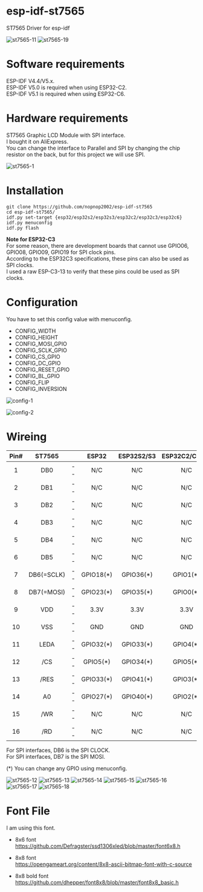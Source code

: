 # esp-idf-st7565
ST7565 Driver for esp-idf

![st7565-11](https://user-images.githubusercontent.com/6020549/93008588-62926800-f5b1-11ea-8752-fa042139acdc.JPG)
![st7565-19](https://user-images.githubusercontent.com/6020549/148663141-e12245a4-655c-47c5-9254-ceaaba13286c.JPG)

# Software requirements
ESP-IDF V4.4/V5.x.   
ESP-IDF V5.0 is required when using ESP32-C2.   
ESP-IDF V5.1 is required when using ESP32-C6.   

# Hardware requirements

ST7565 Graphic LCD Module with SPI interface.   
I bought it on AliExpress.   
You can change the interface to Parallel and SPI by changing the chip resistor on the back, but for this project we will use SPI.   

![st7565-1](https://user-images.githubusercontent.com/6020549/93008469-febb6f80-f5af-11ea-991e-e9d38df74b16.JPG)


# Installation

```
git clone https://github.com/nopnop2002/esp-idf-st7565
cd esp-idf-st7565/
idf.py set-target {esp32/esp32s2/esp32s3/esp32c2/esp32c3/esp32c6}
idf.py menuconfig
idf.py flash
```
__Note for ESP32-C3__   
For some reason, there are development boards that cannot use GPIO06, GPIO08, GPIO09, GPIO19 for SPI clock pins.   
According to the ESP32C3 specifications, these pins can also be used as SPI clocks.   
I used a raw ESP-C3-13 to verify that these pins could be used as SPI clocks.   

# Configuration   
You have to set this config value with menuconfig.   
- CONFIG_WIDTH   
- CONFIG_HEIGHT   
- CONFIG_MOSI_GPIO   
- CONFIG_SCLK_GPIO   
- CONFIG_CS_GPIO   
- CONFIG_DC_GPIO   
- CONFIG_RESET_GPIO   
- CONFIG_BL_GPIO   
- CONFIG_FLIP   
- CONFIG_INVERSION   

![config-1](https://user-images.githubusercontent.com/6020549/93008473-07ac4100-f5b0-11ea-940c-4bd7416f1ebf.jpg)

![config-2](https://user-images.githubusercontent.com/6020549/148663125-94faec59-7e82-46d9-977c-124310dd2e18.jpg)

# Wireing  

|Pin#|ST7565||ESP32|ESP32S2/S3|ESP32C2/C3/C6|
|:-:|:-:|:-:|:-:|:-:|:-:|
|1|DB0|--|N/C|N/C|N/C|
|2|DB1|--|N/C|N/C|N/C|
|3|DB2|--|N/C|N/C|N/C|
|4|DB3|--|N/C|N/C|N/C|
|5|DB4|--|N/C|N/C|N/C|
|6|DB5|--|N/C|N/C|N/C|
|7|DB6(=SCLK)|--|GPIO18(*)|GPIO36(*)|GPIO1(*)|
|8|DB7(=MOSI)|--|GPIO23(*)|GPIO35(*)|GPIO0(*)|
|9|VDD|--|3.3V|3.3V|3.3V|
|10|VSS|--|GND|GND|GND|
|11|LEDA|--|GPIO32(*)|GPIO33(*)|GPIO4(*)|
|12|/CS|--|GPIO5(*)|GPIO34(*)|GPIO5(*)|
|13|/RES|--|GPIO33(*)|GPIO41(*)|GPIO3(*)|
|14|A0|--|GPIO27(*)|GPIO40(*)|GPIO2(*)|
|15|/WR|--|N/C|N/C|N/C|
|16|/RD|--|N/C|N/C|N/C|

For SPI interfaces, DB6 is the SPI CLOCK.   
For SPI interfaces, DB7 is the SPI MOSI.   

(*) You can change any GPIO using menuconfig.   


![st7565-12](https://user-images.githubusercontent.com/6020549/93008589-63c39500-f5b1-11ea-8721-c6b276d3ceba.JPG)
![st7565-13](https://user-images.githubusercontent.com/6020549/93008590-64f4c200-f5b1-11ea-8948-9b56ec54bcec.JPG)
![st7565-14](https://user-images.githubusercontent.com/6020549/93008591-6625ef00-f5b1-11ea-9db4-f35876ab6c2f.JPG)
![st7565-15](https://user-images.githubusercontent.com/6020549/93008592-66be8580-f5b1-11ea-9311-0f5f6310d501.JPG)
![st7565-16](https://user-images.githubusercontent.com/6020549/93008593-66be8580-f5b1-11ea-9787-401ffb47f5b7.JPG)
![st7565-17](https://user-images.githubusercontent.com/6020549/93008595-67571c00-f5b1-11ea-93d7-0ca3b264ed9c.JPG)
![st7565-18](https://user-images.githubusercontent.com/6020549/93008597-67efb280-f5b1-11ea-9e0e-256bd5204bcd.JPG)


# Font File   
I am using this font.

- 8x6 font   
https://github.com/Defragster/ssd1306xled/blob/master/font6x8.h

- 8x8 font   
https://opengameart.org/content/8x8-ascii-bitmap-font-with-c-source

- 8x8 bold font   
https://github.com/dhepper/font8x8/blob/master/font8x8_basic.h
